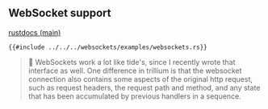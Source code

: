 ## WebSocket support

[rustdocs (main)](https://docs.trillium.rs/trillium_websockets/index.html)


```rust,noplaypen
{{#include ../../../websockets/examples/websockets.rs}}
```

> 🌊 WebSockets work a lot like tide's, since I recently wrote that
> interface as well. One difference in trillium is that the websocket
> connection also contains some aspects of the original http request,
> such as request headers, the request path and method, and any state
> that has been accumulated by previous handlers in a sequence.

